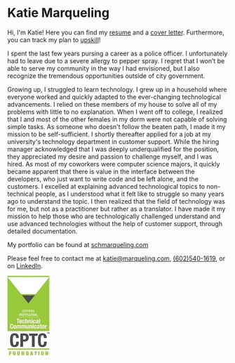 # Katie Marqueling
Hi, I'm Katie! Here you can find my 
[resume](https://github.com/katiemarqueling/Career/blob/main/Resume%26CoverLetter/Resume_Marqueling.pdf) and a 
[cover letter](https://github.com/katiemarqueling/Career/blob/main/Resume%26CoverLetter/CoverLetter_Marqueling.pdf). Furthermore, you can track my plan to [upskill](https://github.com/katiemarqueling/Career/blob/main/UpskillChecklist.md)!

I spent the last few years pursing a career as a police officer. I unfortunately had to leave due to a severe allergy to pepper spray. I regret that I won’t be able to serve my community in the way I had envisioned, but I also recognize the tremendous opportunities outside of city government.

Growing up, I struggled to learn technology. I grew up in a household where everyone worked and quickly adapted to the ever-changing technological advancements. I relied on these members of my house to solve all of my problems with little to no explanation. When I went off to college, I realized that I and most of the other females in my dorm were not capable of solving simple tasks. As someone who doesn't follow the beaten path, I made it my mission to be self-sufficient. I shortly thereafter applied for a job at my university's technology department in customer support. While the hiring manager acknowledged that I was deeply underqualified for the position, they appreciated my desire and passion to challenge myself, and I was hired. As most of my coworkers were computer science majors, it quickly became apparent that there is value in the interface between the developers, who just want to write code and be left alone, and the customers. I excelled at explaining advanced technological topics to non-technical people, as I understood what it felt like to struggle so many years ago to understand the topic. I then realized that the field of technology was for me, but not as a practitioner but rather as a translator. I have made it my mission to help those who are technologically challenged understand and use advanced technologies without the help of customer support, through detailed documentation.

My portfolio can be found at [schmarqueling.com](scharqueling.com)

Please feel free to contact me at katie@marqueling.com, <a href="tel:+16025401619"> (602)540-1619</a>, or on 
[LinkedIn](https://www.linkedin.com/in/katiemarqueling/).

[![Picture](https://github.com/katiemarqueling/Career/blob/main/UpskillLearning/PicturesToEmbed/CPTC_Foundational.jpg?raw=true) <br>](https://www.credly.com/badges/2a50be9c-a3c5-48a2-8c39-a9bcba40c9f6/linked_in_profile)
